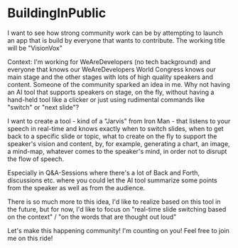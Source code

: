 # BuildingInPublic
I want to see how strong community work can be by attempting to launch an app that is build by everyone that wants to contribute. 
The working title will be "VisionVox"

Context: I'm working for WeAreDevelopers (no tech background) and everyone that knows our WeAreDevelopers World Congress knows our main stage and the other stages with lots of high quality speakers and content.
Someone of the community sparked an idea in me. Why not having an AI tool that supports speakers on stage, on the fly, without having a hand-held tool like a clicker or just using rudimental 
commands like "switch" or "next slide"?

I want to create a tool - kind of a "Jarvis" from Iron Man - that listens to your speech in real-time and knows exactly when to switch slides, when to get back to a specific slide or topic,
what to create on the fly to support the speaker's vision and content, by, for example, generating a chart, an image, a mind-map, whatever comes to the speaker's mind, in order not to disrupt the flow of speech.

Especially in Q&A-Sessions where there's a lot of Back and Forth, discussions etc. where you could let the AI tool summarize some points from the speaker as well as from the audience. 

There is so much more to this idea, I'd like to realize based on this tool in the future, 
but for now, I'd like to focus on "real-time slide switching based on the context" / "on the words that are thought out loud"

Let's make this happening community! I'm counting on you! Feel free to join me on this ride!
